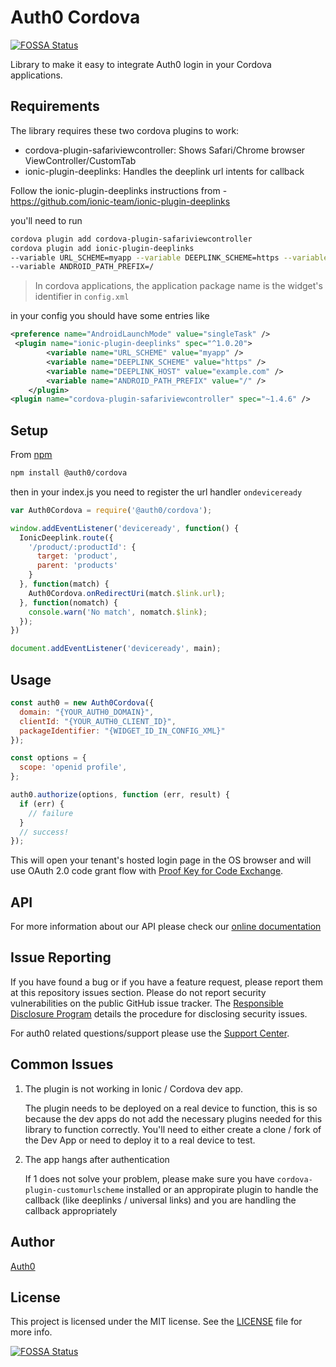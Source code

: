 # Auth0 Cordova
[![FOSSA Status](https://app.fossa.com/api/projects/git%2Bgithub.com%2Fauth0%2Fauth0-cordova.svg?type=shield)](https://app.fossa.com/projects/git%2Bgithub.com%2Fauth0%2Fauth0-cordova?ref=badge_shield)


Library to make it easy to integrate Auth0 login in your Cordova applications.

## Requirements

The library requires these two cordova plugins to work:

- cordova-plugin-safariviewcontroller: Shows Safari/Chrome browser ViewController/CustomTab
- ionic-plugin-deeplinks: Handles the deeplink url intents for callback

Follow the ionic-plugin-deeplinks instructions from - https://github.com/ionic-team/ionic-plugin-deeplinks

you'll need to run

```bash
cordova plugin add cordova-plugin-safariviewcontroller
cordova plugin add ionic-plugin-deeplinks
--variable URL_SCHEME=myapp --variable DEEPLINK_SCHEME=https --variable DEEPLINK_HOST=example.com
--variable ANDROID_PATH_PREFIX=/
```

> In cordova applications, the application package name is the widget's identifier in `config.xml`

in your config you should have some entries like

```xml
<preference name="AndroidLaunchMode" value="singleTask" />
 <plugin name="ionic-plugin-deeplinks" spec="^1.0.20">
        <variable name="URL_SCHEME" value="myapp" />
        <variable name="DEEPLINK_SCHEME" value="https" />
        <variable name="DEEPLINK_HOST" value="example.com" />
        <variable name="ANDROID_PATH_PREFIX" value="/" />
    </plugin>
<plugin name="cordova-plugin-safariviewcontroller" spec="~1.4.6" />
```

## Setup

From [npm](https://npmjs.org)

```sh
npm install @auth0/cordova
```

then in your index.js you need to register the url handler `ondeviceready`

```js
var Auth0Cordova = require('@auth0/cordova');

window.addEventListener('deviceready', function() {
  IonicDeeplink.route({
    '/product/:productId': {
      target: 'product',
      parent: 'products'
    }
  }, function(match) {
    Auth0Cordova.onRedirectUri(match.$link.url);
  }, function(nomatch) {
    console.warn('No match', nomatch.$link);
  });
})

document.addEventListener('deviceready', main);
```

## Usage

```js
const auth0 = new Auth0Cordova({
  domain: "{YOUR_AUTH0_DOMAIN}",
  clientId: "{YOUR_AUTH0_CLIENT_ID}",
  packageIdentifier: "{WIDGET_ID_IN_CONFIG_XML}"
});

const options = {
  scope: 'openid profile',
};

auth0.authorize(options, function (err, result) {
  if (err) {
    // failure
  }
  // success!
});
```

This will open your tenant's hosted login page in the OS browser and will use OAuth 2.0 code grant flow with [Proof Key for Code Exchange](https://tools.ietf.org/html/rfc7636).

## API

For more information about our API please check our [online documentation](https://auth0.github.io/auth0-cordova/)

## Issue Reporting

If you have found a bug or if you have a feature request, please report them at this repository issues section. Please do not report security vulnerabilities on the public GitHub issue tracker. The [Responsible Disclosure Program](https://auth0.com/whitehat) details the procedure for disclosing security issues.

For auth0 related questions/support please use the [Support Center](https://support.auth0.com).

## Common Issues

1. The plugin is not working in Ionic / Cordova dev app. 

   The plugin needs to be deployed on a real device to function, this is so because the dev apps do not add the necessary plugins needed for this library to function correctly. You'll need to either create a clone / fork of the Dev App or need to deploy it to a real device to test. 

2. The app hangs after authentication 

   If 1 does not solve your problem, please make sure you have `cordova-plugin-customurlscheme` installed or an appropirate plugin to handle the callback (like deeplinks / universal links) and you are handling the callback appropriately


## Author

[Auth0](auth0.com)

## License

This project is licensed under the MIT license. See the [LICENSE](LICENSE.txt) file for more info.


[![FOSSA Status](https://app.fossa.com/api/projects/git%2Bgithub.com%2Fauth0%2Fauth0-cordova.svg?type=large)](https://app.fossa.com/projects/git%2Bgithub.com%2Fauth0%2Fauth0-cordova?ref=badge_large)